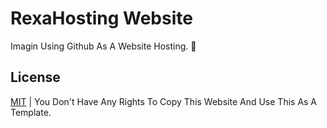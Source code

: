 # RexaHosting Website

Imagin Using Github As A Website Hosting. 🤣

## License

[MIT](https://choosealicense.com/licenses/mit/) | You Don't Have Any Rights To Copy This Website And Use This As A Template.
